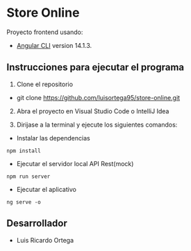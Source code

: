 # Store Online

Proyecto frontend usando:
+ [Angular CLI](https://github.com/angular/angular-cli) version 14.1.3.

## Instrucciones para ejecutar el programa

1. Clone el repositorio
+ git clone https://github.com/luisortega95/store-online.git

2. Abra el proyecto en Visual Studio Code o IntelliJ Idea


3. Dirijase a la terminal y ejecute los siguientes comandos:

+ Instalar las dependencias
```
npm install
```
+ Ejecutar el servidor local API Rest(mock)
```
npm run server
```
+ Ejecutar el aplicativo
```
ng serve -o
```

## Desarrollador
+ Luis Ricardo Ortega

